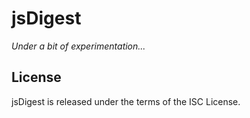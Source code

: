 jsDigest
===

*Under a bit of experimentation...*


License
----

jsDigest is released under the terms of the ISC License.
